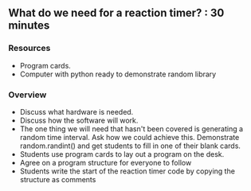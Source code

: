 ## What do we need for a reaction timer? : 30 minutes

### Resources

* Program cards.
* Computer with python ready to demonstrate random library

### Overview

* Discuss what hardware is needed.
* Discuss how the software will work.
* The one thing we will need that hasn't been covered is generating a random time interval. Ask how we could achieve this. Demonstrate random.randint() and get students to fill in one of their blank cards.
* Students use program cards to lay out a program on the desk.
* Agree on a program structure for everyone to follow
* Students write the start of the reaction timer code by copying the structure as comments


